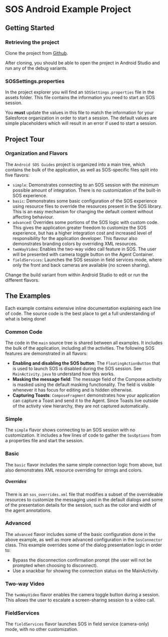 # SOS Android Example Project

## Getting Started

### Retrieving the project

Clone the project from [Github](https://github.com/goinstant/android-sos-guides).

After cloning, you should be able to open the project in Android Studio and run any
of the debug variants.

### SOSSettings.properties

In the project explorer you will find an `SOSSettings.properties` file in the assets
folder. This file contains the information you need to start an SOS session.

You **must** update the values in this file to match the information for your
Salesforce organization in order to start a session. The default values are simple
placeholders which will result in an error if used to start a session.

## Project Tour

### Organization and Flavors

The `Android SOS Guides` project is organized into a main tree, which contains
the bulk of the application, as well as SOS-specific files split into five
flavors:

- `simple`: Demonstrates connecting to an SOS session with the minimum possible amount of integration. There is no customization of the built-in SOS experience.
- `basic`: Demonstrates some basic configuration of the SOS experience using resource files to override the resources present in the SOS library. This is an easy mechanism for changing the default content without affecting behaviour.
- `advanced`: Overrides some portions of the SOS logic with custom code. This gives the application greater freedom to customize the SOS experience, but has a higher integration cost and increased level of responsibility for the application developer. This flavour also demonstrates branding colors by overriding XML resources.
- `twoWayVideo`: Enables the two-way video call feature in SOS. The user will be presented with camera toggle button on the Agent Container.
- `fieldServices`: Launches the SOS session in field services mode, where only the front and back cameras are available (no screen sharing).

Change the build variant from within Android Studio to edit or run the different flavors.

## The Examples

Each example contains extensive inline documentation explaining each line of code. The source code is the best place to get a full understanding of what is being done!

### Common Code

The code in the `main` source tree is shared between all examples. It includes the bulk of the application, including all the activities. The following SOS features are demonstrated in all flavors:

- **Enabling and disabling the SOS button**: The `FloatingActionButton` that is used to launch SOS is disabled during the SOS session. See `MainActivity.java` to understand how this works.
- **Masking the message field**: The message field of the Compose activity is masked using the default masking functionality. The field is visible whenever it has focus for editing and is hidden otherwise.
- **Capturing Toasts**: `ComposeFragment` demonstrates how your application can capture a Toast and send it to the Agent. Since Toasts live outside of the activity view hierarchy, they are not captured automatically.

### Simple

The `simple` flavor shows connecting to an SOS session with no customization. It includes a few lines of code to gather the `SosOptions` from a properties file and start the session.

### Basic

The `basic` flavor includes the same simple connection logic from above, but also demonstrates XML resource overriding for strings and colors.

##### Overrides
There is an `sos_overrides.xml` file that modifies a subset of the overrideable resources to customize
the messaging used in the default dialogs and some of the presentation details for the session,
such as the color and width of the agent annotations.

### Advanced

The `advanced` flavor includes some of the basic configuration done in the above example, as well as more advanced configuration in the `SosConnector` class. This example overrides some of the dialog presentation logic in order to:

- Bypass the disconnection confirmation prompt (the user will not be prompted when choosing to disconnect).
- Use a snackbar for showing the connection status on the MainActivity.

### Two-way Video

The `twoWayVideo` flavor enables the camera toggle button during a session. This allows the user to escalate a screen-sharing session to a video call.

### FieldServices

The `fieldServices` flavor launches SOS in field service (camera-only) mode, with no other customization.
